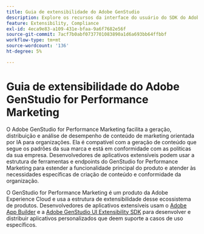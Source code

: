 ```yaml
---
title: Guia de extensibilidade do Adobe GenStudio
description: Explore os recursos da interface do usuário do SDK do Adobe GenStudio for Performance Marketing e saiba como criar aplicativos extensíveis.
feature: Extensibility, Compliance
exl-id: 4eca9e83-a109-431e-bfaa-9a6f7682e56f
source-git-commit: 7acf7b0abf0737701083890a1d6a693bb64ffbbf
workflow-type: tm+mt
source-wordcount: '136'
ht-degree: 5%

---
```


# Guia de extensibilidade do Adobe GenStudio for Performance Marketing

O Adobe GenStudio for Performance Marketing facilita a geração, distribuição e análise de desempenho de conteúdo de marketing orientada por IA para organizações. Ela é compatível com a geração de conteúdo que segue os padrões da sua marca e está em conformidade com as políticas da sua empresa. Desenvolvedores de aplicativos extensíveis podem usar a estrutura de ferramentas e endpoints do GenStudio for Performance Marketing para estender a funcionalidade principal do produto e atender às necessidades específicas de criação de conteúdo e conformidade da organização.

O GenStudio for Performance Marketing é um produto da Adobe Experience Cloud e usa a estrutura de extensibilidade desse ecossistema de produtos. Desenvolvedores de aplicativos extensíveis usam o [Adobe App Builder](https://developer.adobe.com/app-builder/) e a [Adobe GenStudio UI Extensibility SDK](https://github.com/adobe/genstudio-uix-sdk) para desenvolver e distribuir aplicativos personalizados que deem suporte a casos de uso específicos.
